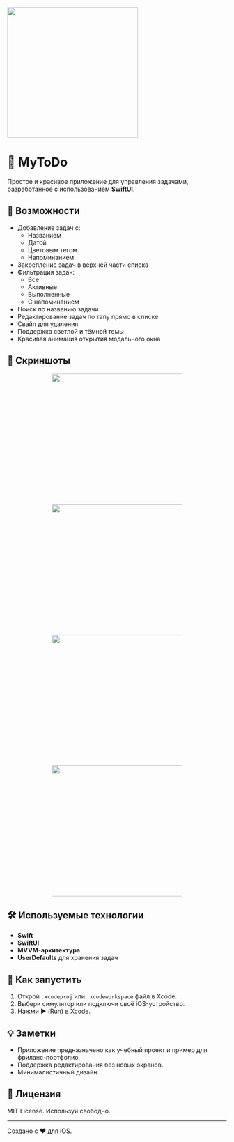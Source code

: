 
<img src="https://github.com/user-attachments/assets/49261d55-4f92-4de5-b374-fcc73df2c796" width="300"/>

# 📝 MyToDo

Простое и красивое приложение для управления задачами, разработанное с использованием **SwiftUI**.

## 🚀 Возможности

- Добавление задач с:
  - Названием
  - Датой
  - Цветовым тегом
  - Напоминанием
- Закрепление задач в верхней части списка
- Фильтрация задач:
  - Все
  - Активные
  - Выполненные
  - С напоминанием
- Поиск по названию задачи
- Редактирование задач по тапу прямо в списке
- Свайп для удаления
- Поддержка светлой и тёмной темы
- Красивая анимация открытия модального окна

## 📱 Скриншоты

<p align="center">
  <img src="https://github.com/user-attachments/assets/49261d55-4f92-4de5-b374-fcc73df2c796" width="300" />
  <img src="https://github.com/user-attachments/assets/65bea29f-315f-47d1-95db-1008b6a6e052" width="300" />
  <img src="https://github.com/user-attachments/assets/c2fd28d8-3963-40b5-9011-1af39ea545d6" width="300" />
  <img src="https://github.com/user-attachments/assets/bce62e71-fc07-4535-b7a5-5f78b059c598" width="300" />
</p>

## 🛠️ Используемые технологии

- **Swift**
- **SwiftUI**
- **MVVM-архитектура**
- **UserDefaults** для хранения задач

## 🔧 Как запустить

1. Открой `.xcodeproj` или `.xcodeworkspace` файл в Xcode.
2. Выбери симулятор или подключи своё iOS-устройство.
3. Нажми ▶️ (Run) в Xcode.

## 💡 Заметки

- Приложение предназначено как учебный проект и пример для фриланс-портфолио.
- Поддержка редактирования без новых экранов.
- Минималистичный дизайн.

## 📄 Лицензия

MIT License. Используй свободно.

---

Создано с ❤️ для iOS.
